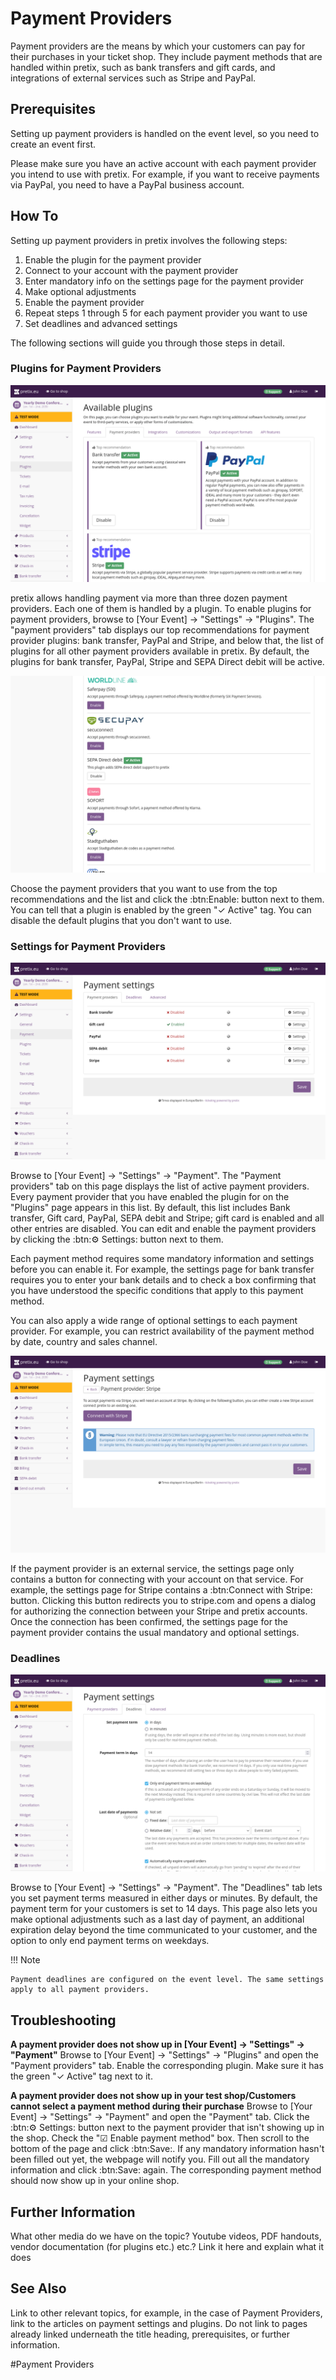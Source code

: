 # Payment Providers

Payment providers are the means by which your customers can pay for their purchases in your ticket shop. They include payment methods that are handled within pretix, such as bank transfers and gift cards, and integrations of external services such as Stripe and PayPal. 

## Prerequisites

Setting up payment providers is handled on the event level, so you need to create an event first. 

Please make sure you have an active account with each payment provider you intend to use with pretix. For example, if you want to receive payments via PayPal, you need to have a PayPal business account. 

## How To 

Setting up payment providers in pretix involves the following steps: 

 1. Enable the plugin for the payment provider
 2. Connect to your account with the payment provider 
 3. Enter mandatory info on the settings page for the payment provider
 4. Make optional adjustments
 5. Enable the payment provider
 6. Repeat steps 1 through 5 for each payment provider you want to use
 7. Set deadlines and advanced settings

The following sections will guide you through those steps in detail. 

### Plugins for Payment Providers 

![Plugins Top Recommendations](../assets/screens/payment-providers/plugins-top.png)

pretix allows handling payment via more than three dozen payment providers. Each one of them is handled by a plugin. To enable plugins for payment providers, browse to [Your Event] → "Settings" → "Plugins". The "payment providers" tab displays our top recommendations for payment provider plugins: bank transfer, PayPal and Stripe, and below that, the list of plugins for all other payment providers available in pretix. By default, the plugins for bank transfer, PayPal, Stripe and SEPA Direct debit will be active. 

![Plugins List](../assets/screens/payment-providers/plugins-list.png)

Choose the payment providers that you want to use from the top recommendations and the list and click the :btn:Enable: button next to them. You can tell that a plugin is enabled by the green "✓ Active" tag. You can disable the default plugins that you don't want to use. 

### Settings for Payment Providers 

![Payment Settings](../assets/screens/payment-providers/payment-settings.png)

Browse to [Your Event] → "Settings" → "Payment". The "Payment providers" tab on this page displays the list of active payment providers. Every payment provider that you have enabled the plugin for on the "Plugins" page appears in this list. By default, this list includes Bank transfer, Gift card, PayPal, SEPA debit and Stripe; gift card is enabled and all other entries are disabled. You can edit and enable the payment providers by clicking the :btn:⚙ Settings: button next to them. 


Each payment method requires some mandatory information and settings before you can enable it. For example, the settings page for bank transfer requires you to enter your bank details and to check a box confirming that you have understood the specific conditions that apply to this payment method. 

You can also apply a wide range of optional settings to each payment provider. For example, you can restrict availability of the payment method by date, country and sales channel. 

![Payment External](../assets/screens/payment-providers/payment-external.png)

If the payment provider is an external service, the settings page only contains a button for connecting with your account on that service. For example, the settings page for Stripe contains a :btn:Connect with Stripe: button. Clicking this button redirects you to stripe.com and opens a dialog for authorizing the connection between your Stripe and pretix accounts. Once the connection has been confirmed, the settings page for the payment provider contains the usual mandatory and optional settings. 

### Deadlines

![Payment Deadlines](../assets/screens/payment-providers/payment-deadlines.png)

Browse to [Your Event] → "Settings" → "Payment". The "Deadlines" tab lets you set payment terms measured in either days or minutes. By default, the payment term for your customers is set to 14 days. This page also lets you make optional adjustments such as a last day of payment, an additional expiration delay beyond the time communicated to your customer, and the option to only end payment terms on weekdays. 

!!! Note
 
    Payment deadlines are configured on the event level. The same settings apply to all payment providers. 

## Troubleshooting 

__A payment provider does not show up in [Your Event] → "Settings" → "Payment"__
Browse to [Your Event] → "Settings" → "Plugins" and open the "Payment providers" tab. Enable the corresponding plugin. Make sure it has the green "✓ Active" tag next to it. 

__A payment provider does not show up in your test shop/Customers cannot select a payment method during their purchase__ 
Browse to [Your Event] → "Settings" → "Payment" and open the "Payment" tab. Click the :btn:⚙ Settings: button next to the payment provider that isn't showing up in the shop. Check the "☑ Enable payment method" box. Then scroll to the bottom of the page and click :btn:Save:. If any mandatory information hasn't been filled out yet, the webpage will notify you. Fill out all the mandatory information and click :btn:Save: again. The corresponding payment method should now show up in your online shop. 


## Further Information

What other media do we have on the topic? Youtube videos, PDF handouts, vendor documentation (for plugins etc.) etc.? Link it here and explain what it does

## See Also 

Link to other relevant topics, for example, in the case of Payment Providers, link to the articles on payment settings and plugins. Do not link to pages already linked underneath the title heading, prerequisites, or further information. 

#Payment Providers 
